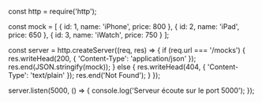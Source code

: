 const http = require('http');

const mock = [
    { id: 1, name: 'iPhone', price: 800 },
    { id: 2, name: 'iPad', price: 650 },
    { id: 3, name: 'iWatch', price: 750 }
];

const server = http.createServer((req, res) => {
    if (req.url === '/mocks') {
        res.writeHead(200, { 'Content-Type': 'application/json' });
        res.end(JSON.stringify(mock));
    } 
    else {
        res.writeHead(404, { 'Content-Type': 'text/plain' });
        res.end('Not Found');
    }
});

server.listen(5000, () => {
    console.log('Serveur écoute sur le port 5000');
});
